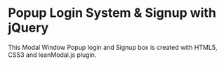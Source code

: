 Popup Login System & Signup with jQuery
==================================================

This Modal Window Popup login and Signup box is created with HTML5, CSS3 and leanModal.js plugin.
